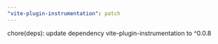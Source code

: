 ```yaml
---
"vite-plugin-instrumentation": patch
---
```


chore(deps): update dependency vite-plugin-instrumentation to ^0.0.8
